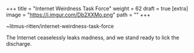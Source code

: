
+++
title = "Internet Weirdness Task Force"
weight = 62
draft = true
[extra]
image = "https://i.imgur.com/Db2XXMo.png"
path = ""
+++


~litmus-ritten/internet-weirdness-task-force

The Internet ceaselessly leaks madness, and we stand ready to lick the discharge.
